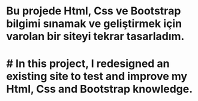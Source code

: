 # Bu projede Html, Css ve Bootstrap bilgimi sınamak ve geliştirmek için varolan bir siteyi tekrar tasarladım. 

# # In this project, I redesigned an existing site to test and improve my Html, Css and Bootstrap knowledge.